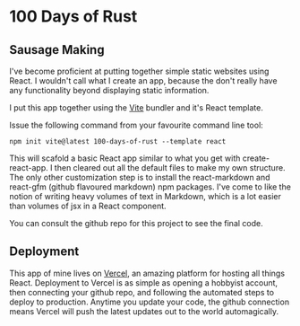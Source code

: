 # 100 Days of Rust

## Sausage Making

I've become proficient at putting together simple static websites using React. I wouldn't call what I create an app,
because the don't really have any functionality beyond displaying static information.

I put this app together using the [Vite](https://vitejs.dev) bundler and it's React template.

Issue the following command from your favourite command line tool:

```
npm init vite@latest 100-days-of-rust --template react
```

This will scafold a basic React app similar to what you get with create-react-app. I then cleared out all the default files to make my own structure.
The only other customization step is to install the react-markdown and react-gfm (github flavoured markdown) npm packages. I've come to like the notion
of writing heavy volumes of text in Markdown, which is a lot easier than volumes of jsx in a React component.

You can consult the github repo for this project to see the final code.

## Deployment

This app of mine lives on [Vercel](https://vercel.com), an amazing platform for hosting all things React. Deployment to Vercel is as simple as opening
a hobbyist account, then connecting your github repo, and following the automated steps to deploy to production. Anytime you update your code, the github
connection means Vercel will push the latest updates out to the world automagically.
